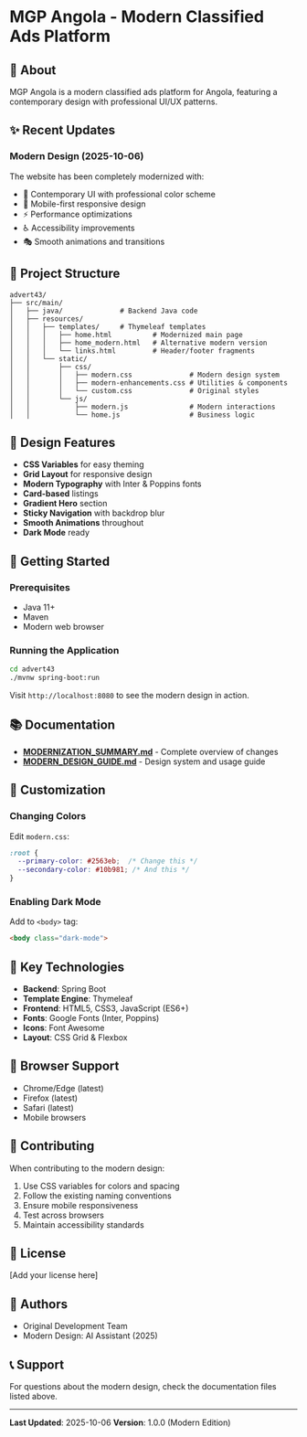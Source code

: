 # MGP Angola - Modern Classified Ads Platform

## 🚀 About

MGP Angola is a modern classified ads platform for Angola, featuring a contemporary design with professional UI/UX patterns.

## ✨ Recent Updates

### Modern Design (2025-10-06)
The website has been completely modernized with:
- 🎨 Contemporary UI with professional color scheme
- 📱 Mobile-first responsive design
- ⚡ Performance optimizations
- ♿ Accessibility improvements
- 🎭 Smooth animations and transitions

## 📁 Project Structure

```
advert43/
├── src/main/
│   ├── java/              # Backend Java code
│   ├── resources/
│   │   ├── templates/     # Thymeleaf templates
│   │   │   ├── home.html          # Modernized main page
│   │   │   ├── home_modern.html   # Alternative modern version
│   │   │   └── links.html         # Header/footer fragments
│   │   └── static/
│   │       ├── css/
│   │       │   ├── modern.css              # Modern design system
│   │       │   ├── modern-enhancements.css # Utilities & components
│   │       │   └── custom.css              # Original styles
│   │       └── js/
│   │           ├── modern.js               # Modern interactions
│   │           └── home.js                 # Business logic
```

## 🎨 Design Features

- **CSS Variables** for easy theming
- **Grid Layout** for responsive design
- **Modern Typography** with Inter & Poppins fonts
- **Card-based** listings
- **Gradient Hero** section
- **Sticky Navigation** with backdrop blur
- **Smooth Animations** throughout
- **Dark Mode** ready

## 🚀 Getting Started

### Prerequisites
- Java 11+
- Maven
- Modern web browser

### Running the Application

```bash
cd advert43
./mvnw spring-boot:run
```

Visit `http://localhost:8080` to see the modern design in action.

## 📚 Documentation

- **[MODERNIZATION_SUMMARY.md](MODERNIZATION_SUMMARY.md)** - Complete overview of changes
- **[MODERN_DESIGN_GUIDE.md](MODERN_DESIGN_GUIDE.md)** - Design system and usage guide

## 🎨 Customization

### Changing Colors

Edit `modern.css`:
```css
:root {
  --primary-color: #2563eb;  /* Change this */
  --secondary-color: #10b981; /* And this */
}
```

### Enabling Dark Mode

Add to `<body>` tag:
```html
<body class="dark-mode">
```

## 🌟 Key Technologies

- **Backend**: Spring Boot
- **Template Engine**: Thymeleaf
- **Frontend**: HTML5, CSS3, JavaScript (ES6+)
- **Fonts**: Google Fonts (Inter, Poppins)
- **Icons**: Font Awesome
- **Layout**: CSS Grid & Flexbox

## 📱 Browser Support

- Chrome/Edge (latest)
- Firefox (latest)
- Safari (latest)
- Mobile browsers

## 🤝 Contributing

When contributing to the modern design:
1. Use CSS variables for colors and spacing
2. Follow the existing naming conventions
3. Ensure mobile responsiveness
4. Test across browsers
5. Maintain accessibility standards

## 📄 License

[Add your license here]

## 👥 Authors

- Original Development Team
- Modern Design: AI Assistant (2025)

## 📞 Support

For questions about the modern design, check the documentation files listed above.

---

**Last Updated**: 2025-10-06
**Version**: 1.0.0 (Modern Edition)
